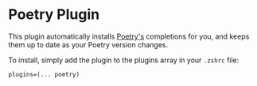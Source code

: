 Poetry Plugin
===

This plugin automatically installs [Poetry's](https://poetry.eustace.io/) completions for you, and keeps them up to date as your Poetry version changes.

To install, simply add the plugin to the plugins array in your `.zshrc` file:
```
plugins=(... poetry)
```

